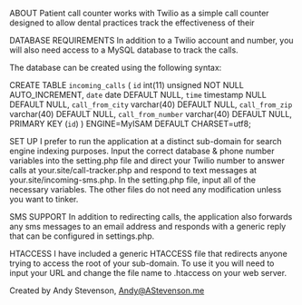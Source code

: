 ABOUT
Patient call counter works with Twilio as a simple call counter designed to allow dental practices track the effectiveness of their

DATABASE REQUIREMENTS
In addition to a Twilio account and number, you will also need access to a MySQL database to track the calls.

The database can be created using the following syntax:

CREATE TABLE `incoming_calls` (
  `id` int(11) unsigned NOT NULL AUTO_INCREMENT,
  `date` date DEFAULT NULL,
  `time` timestamp NULL DEFAULT NULL,
  `call_from_city` varchar(40) DEFAULT NULL,
  `call_from_zip` varchar(40) DEFAULT NULL,
  `call_from_number` varchar(40) DEFAULT NULL,
  PRIMARY KEY (`id`)
) ENGINE=MyISAM DEFAULT CHARSET=utf8;


SET UP
I prefer to run the application at a distinct sub-domain for search engine indexing purposes.
Input the correct database & phone number variables into the setting.php file and direct your Twilio number to answer calls at your.site/call-tracker.php and respond to text messages at your.site/incoming-sms.php.
In the setting.php file, input all of the necessary variables. The other files do not need any modification unless you want to tinker.

SMS SUPPORT
In addition to redirecting calls, the application also forwards any sms messages to an email address and responds with a generic reply that can be configured in settings.php.

HTACCESS
I have included a generic HTACCESS file that redirects anyone trying to access the root of your sub-domain. To use it you will need to input your URL and change the file name to .htaccess on your web server.



Created by Andy Stevenson, Andy@AStevenson.me